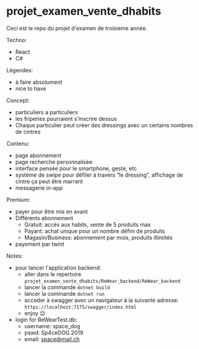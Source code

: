# projet_examen_vente_dhabits
Ceci est le repo du projet d'examen de troisieme année.

Techno:

- React
- C#

Légendes:

- à faire absolument
- nice to have

Concept:

- particuliers a particuliers
- les friperies pourraient s’inscrire dessus
- Chaque particulier peut créer des dressings avec un certains nombres de cintres

Contenu:

- page abonnement
- page recherche personnalisée
- interface pensée pour le smartphone, geste, etc
- système de swipe pour défiler à travers “le dressing”, affichage de cintre ça peut être marrant
- messagerie in-app

Premium:

- payer pour être mis en avant
- Différents abonnement
    - Gratuit: accès aux habits, vente de 5 produits max
    - Payant: achat unique pour un nombre défini de produits
    - Magasin/Business: abonnement par mois, produits illimités
- payement par twint

Notes:
- pour lancer l'application backend:
	- aller dans le repertoire `projet_examen_vente_dhabits/ReWear_backend/ReWear_backend`
	- lancer la commande `dotnet build`
	- lancer la commande `dotnet run`
	- acceder à swagger avec un navigateur à la suivante adresse: `https://localhost:7175/swagger/index.html`
	- enjoy 😉
- login for ReWearTest.db:
	- username: space_dog
	- pswd: Sp4ceDOG.2019
	- email: space@mail.ch
